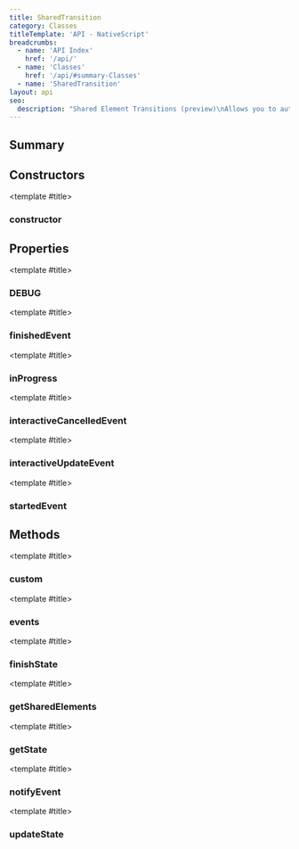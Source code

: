 ```yaml
---
title: SharedTransition
category: Classes
titleTemplate: 'API - NativeScript'
breadcrumbs: 
  - name: 'API Index'
    href: '/api/'
  - name: 'Classes'
    href: '/api/#summary-Classes'
  - name: 'SharedTransition'
layout: api
seo:
  description: "Shared Element Transitions (preview)\nAllows you to auto animate between shared elements on two different screesn to create smooth navigational experiences.\nView components can define sharedTransitionTag=\"name\" alone with a transition through this API."
---
```


<!-- This page is auto generated, do not edit manually. -->
<!-- Run "yarn generate:api-docs" to regenerate -->

<script setup lang="ts">
  import { provide } from "vue";
  import API_DATA from "./SharedTransition.data.json";
  
  provide('API_DATA', API_DATA);
</script>

<APIRefHierarchy v-once />

<APIRefComment commentBase64="eyJibG9ja1RhZ3MiOltdLCJtb2RpZmllclRhZ3MiOnt9LCJzdW1tYXJ5IjpbeyJraW5kIjoidGV4dCIsInRleHQiOiJTaGFyZWQgRWxlbWVudCBUcmFuc2l0aW9ucyAocHJldmlldylcbkFsbG93cyB5b3UgdG8gYXV0byBhbmltYXRlIGJldHdlZW4gc2hhcmVkIGVsZW1lbnRzIG9uIHR3byBkaWZmZXJlbnQgc2NyZWVzbiB0byBjcmVhdGUgc21vb3RoIG5hdmlnYXRpb25hbCBleHBlcmllbmNlcy5cblZpZXcgY29tcG9uZW50cyBjYW4gZGVmaW5lIHNoYXJlZFRyYW5zaXRpb25UYWc9XCJuYW1lXCIgYWxvbmUgd2l0aCBhIHRyYW5zaXRpb24gdGhyb3VnaCB0aGlzIEFQSS4ifV19" v-once />

## <Heading ignore>Summary</Heading>

<APIRefSummary v-once />

## Constructors

<div class="">

<APIRef for="32703" v-once>

<template #title>

### constructor

</template>

</APIRef>

</div>

## Properties

<div class="isStatic">

<APIRef for="32684" v-once>

<template #title>

### DEBUG

</template>

</APIRef>

</div>

<div class="isStatic">

<APIRef for="32677" v-once>

<template #title>

### finishedEvent

</template>

</APIRef>

</div>

<div class="isStatic">

<APIRef for="32673" v-once>

<template #title>

### inProgress

</template>

</APIRef>

</div>

<div class="isStatic">

<APIRef for="32678" v-once>

<template #title>

### interactiveCancelledEvent

</template>

</APIRef>

</div>

<div class="isStatic">

<APIRef for="32679" v-once>

<template #title>

### interactiveUpdateEvent

</template>

</APIRef>

</div>

<div class="isStatic">

<APIRef for="32676" v-once>

<template #title>

### startedEvent

</template>

</APIRef>

</div>

## Methods

<div class="isStatic">

<APIRef for="32667" v-once>

<template #title>

### custom

</template>

</APIRef>

</div>

<div class="isStatic">

<APIRef for="32674" v-once>

<template #title>

### events

</template>

</APIRef>

</div>

<div class="isStatic">

<APIRef for="32692" v-once>

<template #title>

### finishState

</template>

</APIRef>

</div>

<div class="isStatic">

<APIRef for="32695" v-once>

<template #title>

### getSharedElements

</template>

</APIRef>

</div>

<div class="isStatic">

<APIRef for="32689" v-once>

<template #title>

### getState

</template>

</APIRef>

</div>

<div class="isStatic">

<APIRef for="32680" v-once>

<template #title>

### notifyEvent

</template>

</APIRef>

</div>

<div class="isStatic">

<APIRef for="32685" v-once>

<template #title>

### updateState

</template>

</APIRef>

</div>
